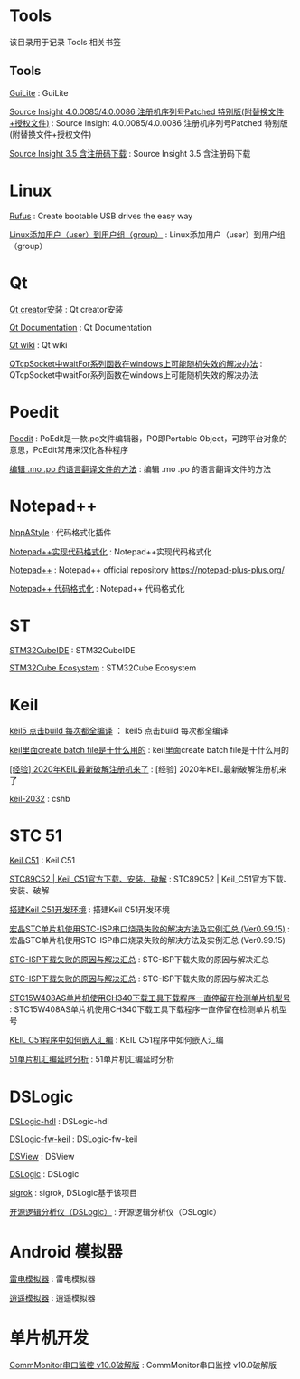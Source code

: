 # Tools
该目录用于记录 Tools 相关书签

## Tools

[GuiLite](https://gitee.com/mirrors/GuiLite) : GuiLite 

[Source Insight 4.0.0085/4.0.0086 注册机序列号Patched 特别版(附替换文件+授权文件)](https://www.jb51.net/softs/548809.html) : Source Insight 4.0.0085/4.0.0086 注册机序列号Patched 特别版(附替换文件+授权文件) 

[Source Insight 3.5 含注册码下载](http://www.121down.com/soft/softview-24033.html) : Source Insight 3.5 含注册码下载 


# Linux
[Rufus](http://rufus.ie/) : Create bootable USB drives the easy way 

[Linux添加用户（user）到用户组（group）](https://www.cnblogs.com/linuxde/p/8719487.html) : Linux添加用户（user）到用户组（group）

# Qt
[Qt creator安装](https://blog.csdn.net/qingyunshizi2014/article/details/80618044) : Qt creator安装 

[Qt Documentation](https://doc.qt.io/) : Qt Documentation

[Qt wiki](https://wiki.qt.io/Main) : Qt wiki

[QTcpSocket中waitFor系列函数在windows上可能随机失效的解决办法](https://blog.csdn.net/EightSnow/article/details/90524215) : QTcpSocket中waitFor系列函数在windows上可能随机失效的解决办法

# Poedit

[Poedit](https://baike.baidu.com/item/Poedit/8966731?fr=aladdin) : PoEdit是一款.po文件编辑器，PO即Portable Object，可跨平台对象的意思，PoEdit常用来汉化各种程序

[编辑 .mo .po 的语言翻译文件的方法](https://www.jianshu.com/p/7579bc4dff45) : 编辑 .mo .po 的语言翻译文件的方法 


# Notepad++

[NppAStyle](https://github.com/ywx/NppAStyle/releases) : 代码格式化插件

[Notepad++实现代码格式化](https://blog.csdn.net/iefenghao/article/details/88817683) : Notepad++实现代码格式化 

[Notepad++](https://github.com/notepad-plus-plus/notepad-plus-plus) : Notepad++ official repository https://notepad-plus-plus.org/

[Notepad++ 代码格式化](https://blog.csdn.net/vv1025/article/details/93321269) : Notepad++ 代码格式化 



# ST

[STM32CubeIDE](https://my.st.com/content/my_st_com/zh/products/development-tools/software-development-tools/stm32-software-development-tools/stm32-ides/stm32cubeide.html#) : STM32CubeIDE

[STM32Cube Ecosystem](https://my.st.com/content/my_st_com/zh/stm32cube-ecosystem.html) : STM32Cube Ecosystem 


# Keil

[keil5 点击build 每次都全编译](https://blog.csdn.net/sq2013317/article/details/78264673) ： keil5 点击build 每次都全编译 

[keil里面create batch file是干什么用的](https://zhidao.baidu.com/question/327719318230861445.html) : keil里面create batch file是干什么用的 

[[经验] 2020年KEIL最新破解注册机来了](http://bbs.elecfans.com/jishu_1897394_1_1.html) : [经验] 2020年KEIL最新破解注册机来了 

[keil-2032](https://pan.baidu.com/s/1KAkNV1KyqUOKVozx2YZsSw) : cshb

# STC 51

[Keil C51](http://www.keil.com/fid/kxszevwlgtwj1w1gw3w1a6s31rxysy2wiicqd1/files/eval/c51v960a.exe) : Keil C51 

[STC89C52 | Keil_C51官方下载、安装、破解](http://www.luyixian.cn/news_show_10109.aspx) : STC89C52 | Keil_C51官方下载、安装、破解

[搭建Keil C51开发环境](https://www.cnblogs.com/lulipro/p/10685032.html) : 搭建Keil C51开发环境 

[宏晶STC单片机使用STC-ISP串口烧录失败的解决方法及实例汇总 (Ver0.99.15)](https://blog.csdn.net/opshres169/article/details/51792473?utm_medium=distribute.pc_relevant.none-task-blog-baidujs-2) : 宏晶STC单片机使用STC-ISP串口烧录失败的解决方法及实例汇总 (Ver0.99.15) 

[STC-ISP下载失败的原因与解决汇总](https://blog.csdn.net/dcx1205/article/details/9986011?utm_medium=distribute.pc_relevant.none-task-blog-BlogCommendFromMachineLearnPai2-1.nonecase&depth_1-utm_source=distribute.pc_relevant.none-task-blog-BlogCommendFromMachineLearnPai2-1.nonecase) : STC-ISP下载失败的原因与解决汇总 

[STC-ISP下载失败的原因与解决汇总](https://blog.csdn.net/dcx1205/article/details/9986011?utm_medium=distribute.pc_relevant.none-task-blog-BlogCommendFromMachineLearnPai2-1.nonecase&depth_1-utm_source=distribute.pc_relevant.none-task-blog-BlogCommendFromMachineLearnPai2-1.nonecase) : STC-ISP下载失败的原因与解决汇总 

[STC15W408AS单片机使用CH340下载工具下载程序一直停留在检测单片机型号](https://blog.csdn.net/m0_38012497/article/details/96871293) : STC15W408AS单片机使用CH340下载工具下载程序一直停留在检测单片机型号 

[KEIL C51程序中如何嵌入汇编](https://www.cnblogs.com/shirishiqi/p/5566424.html) : KEIL C51程序中如何嵌入汇编 

[51单片机汇编延时分析](https://blog.csdn.net/xinzhiya001/article/details/55001751) : 51单片机汇编延时分析



# DSLogic

[DSLogic-hdl](https://github.com/DreamSourceLab/DSLogic-hdl) : DSLogic-hdl 

[DSLogic-fw-keil](https://github.com/DreamSourceLab/DSLogic-fw-keil) : DSLogic-fw-keil 

[DSView](https://github.com/DreamSourceLab/DSView/tree/master/DSView) : DSView 

[DSLogic](https://dreamsourcelab.cn/) : DSLogic 

[sigrok](https://github.com/sigrokproject) : sigrok, DSLogic基于该项目

[开源逻辑分析仪（DSLogic）](https://blog.csdn.net/hxkrrzq/article/details/89418968) : 开源逻辑分析仪（DSLogic） 


# Android 模拟器

[雷电模拟器](http://www.ldmnq.com/ldy/baidu.html?bd_vid=8233275465790963057) : 雷电模拟器

[逍遥模拟器](http://www.xyaz.cn/index2.html) : 逍遥模拟器 


# 单片机开发

[CommMonitor串口监控 v10.0破解版](http://www.ddooo.com/softdown/133440.htm) : CommMonitor串口监控 v10.0破解版 



